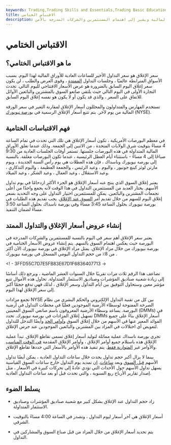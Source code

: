 ```yaml
---
keywords: Trading,Trading Skills and Essentials,Trading Basic Education,Trading Skills
title: الاقتباس الختامي
description: يعكس سعر الإغلاق سعر التداول النهائي للساعات العادية للأوراق المالية ويشير إلى اهتمام المستثمرين والشركات المدرجة بالأمن.
---
```


# الاقتباس الختامي
## ما هو الاقتباس الختامي؟

سعر الإغلاق هو سعر التداول الأخير للساعات العادية للأوراق المالية لهذا اليوم. بسبب الأسواق المترابطة عالميًا ، وجلسات التداول [الممتدة](/extended_trading) ، وقوى العرض والطلب ، لن يكون سعر إغلاق اليوم السابق بالضرورة هو عرض الأسعار الافتتاحي لليوم التالي. تحدث التجارة الأولى في اليوم التالي حيث يلتقي صانعو السوق بالمشترين والبائعين الأوائل للاتفاق على السعر ، والذي قد يكون أو لا يكون هو نفسه إغلاق اليوم السابق.

تستخدم الفهارس والمتداولون والمحللون أسعار الإغلاق لمقارنة التغير في سعر الورقة المالية من يوم لآخر. يتم تتبع أسعار الإغلاق الرسمية في [بورصة نيويورك](/nyse) (NYSE).

## فهم الاقتباسات الختامية

في معظم البورصات الأمريكية ، تكون أسعار الإغلاق هي تلك التي تحدث في تمام الساعة 4 مساءً بتوقيت شرق الولايات المتحدة ، من الاثنين إلى الجمعة. وذلك عندما تغلق الأوراق المالية المتداولة في هذه البورصات جلستها. تستمر أوقات الجلسات العادية من 9:30 صباحًا إلى 4 مساءً - باستثناء أيام العطل الرئيسية ، عندما تكون البورصات مغلقة. بالنسبة إلى بورصة نيويورك وناسداك ، فإن هذه العطلات هي يوم رأس السنة الجديدة ، ويوم مارتن لوثر كينغ جونيور ، واليوم ، وعيد الرئيس ، والجمعة العظيمة ، واليوم التذكاري ، وعيد الاستقلال ، وعيد العمال ، وعيد الشكر ، وعيد الميلاد.

يعتبر إغلاق السوق الذي ينتج عنه أسعار الإغلاق هو الجزء الأكثر ازدحامًا في يوم تداول الأسهم. يختار العديد من المستثمرين التداول في هذا الوقت لأنه يجمع واحدًا من أعلى تجمعات المشترين والبائعين. يمكن للمستثمرين اختيار التداول على وجه التحديد بسعر إغلاق اليوم للسهم من خلال تقديم أمر [السوق عند الإغلاق](/marketonclose). يجب تقديم هذه الطلبات في بورصة نيويورك بحلول الساعة 3:45 مساءً وفي بورصة ناسداك بحلول الساعة 3:50 مساءً لضمان التنفيذ.

## إنشاء عروض أسعار الإغلاق والتداول الممتد

يعتبر سعر الإغلاق أهم سعر في اليوم بالنسبة للمستثمرين والشركات المدرجة في البورصة حيث يعكس اهتمام السوق بالسهم. يتم إنشاء عروض الأسعار الختامية في بورصة نيويورك من خلال مزاد الإغلاق. يمثل مزاد الإغلاق في بورصة نيويورك الآن أكثر من 8٪ من حجم التداول اليومي المسجل في بورصة نيويورك .

<! - 3FFD55C7D7E5FB83E67D1F6836407713 ->

تضاعف هذا الرقم ثلاث مرات تقريبًا خلال السنوات العشر الماضية ، ويرجع ذلك أساسًا إلى زيادة شعبية صناديق المؤشرات وصناديق الاستثمار المتداولة. تحاول هذه الأموال تتبع مؤشر معين وستحاول التوفيق بين أيام التداول وسعر الإغلاق ، لذلك فهي تدفع حجمًا أكبر إلى سعر الإغلاق لهذا اليوم.

تجمع مزادات NYSE بين كل من تقنية التداول الإلكتروني والحكم البشري من نظام الصرخة المفتوحة لوسطاء الأرضية الموجودين فعليًا في محطات التداول في أرضية البورصة. يساعد وسطاء الأرضية المعروفون باسم صانعي السوق المعينين (DMMs) في تسهيل إغلاق المزادات في بورصة نيويورك. تحدد DMMs أسعار الإغلاق بناءً على جميع الفوائد المعبر عنها في الأسهم من خلال إغلاق السوق [وأوامر الحد](/limitorder) وأيضًا التدخل للتداول لتعويض أي اختلالات في المزاد بين المشترين والبائعين الموجودين عند جرس الإغلاق.

تجري بورصة ناسداك عملية مماثلة لتوليد أسعار إغلاق تسمى تقاطع الإغلاق. تبدأ عملية الإغلاق هذه باستلام جميع أوامر الإغلاق ، وأوامر الإغلاق المقدمة [في الوقت المناسب](/at-the-close-order) والأوامر غير [المتوازنة فقط](/imbalance-only-orders-io). يتم تنفيذ هذه الأوامر بالأسعار التي حددها تقاطع الإغلاق.

بينما لا يزال أكبر حجم تداول يحدث خلال ساعات التداول العادية ، يمكن أيضًا تداول الأسهم [قبل السوق](/premarket) وبعد [ساعات](/afterhourstrading). إن تمديد يوم التداول خارج ساعات السوق القياسية يسهل تداول الأسهم حول الأحداث التي تؤدي عادةً إلى تحركات كبيرة في الأسعار ، مثل إصدار تقارير الأرباح ربع السنوية ، والتي تحدث قبل أو بعد ساعات التداول العادية.

## يسلط الضوء

- زاد حجم التداول عند الإغلاق بشكل كبير مع شعبية صناديق المؤشرات وصناديق الاستثمار المتداولة.

- أسعار الإغلاق هي آخر أسعار ليوم التداول ، وتصدر في الساعة 4:00 مساءً بالتوقيت الشرقي.

- يتم تحديد أسعار الإغلاق من خلال المزاد من قبل صناع السوق والمشاركين في التداول.

